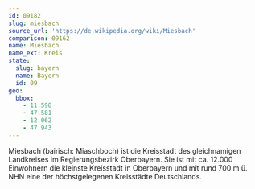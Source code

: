```yaml
---
id: 09182
slug: miesbach
source_url: 'https://de.wikipedia.org/wiki/Miesbach'
comparison: 09162
name: Miesbach
name_ext: Kreis
state:
  slug: bayern
  name: Bayern
  id: 09
geo:
  bbox:
    - 11.598
    - 47.581
    - 12.062
    - 47.943
---
```


Miesbach (bairisch: Miaschboch) ist die Kreisstadt des gleichnamigen Landkreises im Regierungsbezirk Oberbayern. Sie ist mit ca. 12.000 Einwohnern die kleinste Kreisstadt in Oberbayern und mit rund 700 m ü. NHN eine der höchstgelegenen Kreisstädte Deutschlands.

